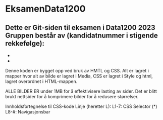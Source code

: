 # EksamenData1200
Dette er Git-siden til eksamen i Data1200 2023
Gruppen består av (kandidatnummer i stigende rekkefølge): 
  - 
  -
  -

Denne koden er bygget opp ved bruk av HMTL og CSS. Alt er lagret i mapper hvor alt av bilde er lagret i Media, CSS er lagret i Style og html, lagret overordnet i HTML-mappen.

ALLE BILDER ER under 1MB for å effektivisere lasting av sider.
Det er blitt brukt nettsider for å komprimere bilder for å redusere størrelser. 

Innholdsfortegnelse til CSS-kode
Linje (heretter L):
L1-7: CSS Selector (*)
L8-#: Navigasjonsbar
